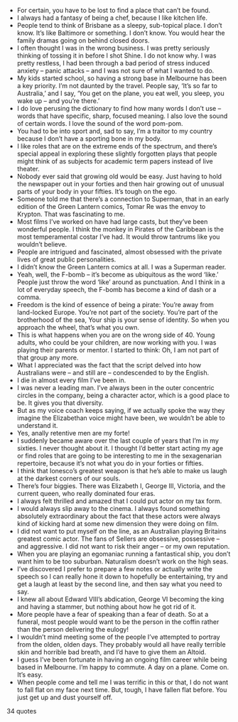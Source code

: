  - For certain, you have to be lost to find a place that can’t be found.
 - I always had a fantasy of being a chef, because I like kitchen life.
 - People tend to think of Brisbane as a sleepy, sub-topical place. I don’t know. It’s like Baltimore or something. I don’t know. You would hear the family dramas going on behind closed doors.
 - I often thought I was in the wrong business. I was pretty seriously thinking of tossing it in before I shot Shine. I do not know why. I was pretty restless, I had been through a bad period of stress induced anxiety – panic attacks – and I was not sure of what I wanted to do.
 - My kids started school, so having a strong base in Melbourne has been a key priority. I’m not daunted by the travel. People say, ‘It’s so far to Australia,’ and I say, ‘You get on the plane, you eat well, you sleep, you wake up – and you’re there.’
 - I do love perusing the dictionary to find how many words I don’t use – words that have specific, sharp, focused meaning. I also love the sound of certain words. I love the sound of the word pom-pom.
 - You had to be into sport and, sad to say, I’m a traitor to my country because I don’t have a sporting bone in my body.
 - I like roles that are on the extreme ends of the spectrum, and there’s special appeal in exploring these slightly forgotten plays that people might think of as subjects for academic term papers instead of live theater.
 - Nobody ever said that growing old would be easy. Just having to hold the newspaper out in your forties and then hair growing out of unusual parts of your body in your fifties. It’s tough on the ego.
 - Someone told me that there’s a connection to Superman, that in an early edition of the Green Lantern comics, Tomar Re was the envoy to Krypton. That was fascinating to me.
 - Most films I’ve worked on have had large casts, but they’ve been wonderful people. I think the monkey in Pirates of the Caribbean is the most temperamental costar I’ve had. It would throw tantrums like you wouldn’t believe.
 - People are intrigued and fascinated, almost obsessed with the private lives of great public personalities.
 - I didn’t know the Green Lantern comics at all. I was a Superman reader.
 - Yeah, well, the F-bomb – it’s become as ubiquitous as the word ‘like.’ People just throw the word ‘like’ around as punctuation. And I think in a lot of everyday speech, the F-bomb has become a kind of dash or a comma.
 - Freedom is the kind of essence of being a pirate: You’re away from land-locked Europe. You’re not part of the society. You’re part of the brotherhood of the sea, Your ship is your sense of identity. So when you approach the wheel, that’s what you own.
 - This is what happens when you are on the wrong side of 40. Young adults, who could be your children, are now working with you. I was playing their parents or mentor. I started to think: Oh, I am not part of that group any more.
 - What I appreciated was the fact that the script delved into how Australians were – and still are – condescended to by the English.
 - I die in almost every film I’ve been in.
 - I was never a leading man. I’ve always been in the outer concentric circles in the company, being a character actor, which is a good place to be. It gives you that diversity.
 - But as my voice coach keeps saying, if we actually spoke the way they imagine the Elizabethan voice might have been, we wouldn’t be able to understand it.
 - Yes, anally retentive men are my forte!
 - I suddenly became aware over the last couple of years that I’m in my sixties. I never thought about it. I thought I’d better start acting my age or find roles that are going to be interesting to me in the sexagenarian repertoire, because it’s not what you do in your forties or fifties.
 - I think that Ionesco’s greatest weapon is that he’s able to make us laugh at the darkest corners of our souls.
 - There’s four biggies. There was Elizabeth I, George III, Victoria, and the current queen, who really dominated four eras.
 - I always felt thrilled and amazed that I could put actor on my tax form.
 - I would always slip away to the cinema. I always found something absolutely extraordinary about the fact that these actors were always kind of kicking hard at some new dimension they were doing on film.
 - I did not want to put myself on the line, as an Australian playing Britains greatest comic actor. The fans of Sellers are obsessive, possessive – and aggressive. I did not want to risk their anger – or my own reputation.
 - When you are playing an egomaniac running a fantastical ship, you don’t want him to be too suburban. Naturalism doesn’t work on the high seas.
 - I’ve discovered I prefer to prepare a few notes or actually write the speech so I can really hone it down to hopefully be entertaining, try and get a laugh at least by the second line, and then say what you need to say.
 - I knew all about Edward VIII’s abdication, George VI becoming the king and having a stammer, but nothing about how he got rid of it.
 - More people have a fear of speaking than a fear of death. So at a funeral, most people would want to be the person in the coffin rather than the person delivering the eulogy!
 - I wouldn’t mind meeting some of the people I’ve attempted to portray from the olden, olden days. They probably would all have really terrible skin and horrible bad breath, and I’d have to give them an Altoid.
 - I guess I’ve been fortunate in having an ongoing film career while being based in Melbourne. I’m happy to commute. A day on a plane. Come on. It’s easy.
 - When people come and tell me I was terrific in this or that, I do not want to fall flat on my face next time. But, tough, I have fallen flat before. You just get up and dust yourself off.

34 quotes